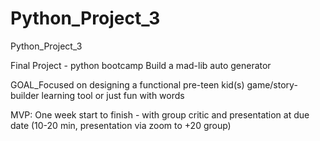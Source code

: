 # Python_Project_3
Python_Project_3

Final Project - python bootcamp
Build a mad-lib auto generator

GOAL_Focused on designing a functional pre-teen kid(s) game/story-builder learning tool or just fun with words

MVP: One week start to finish - with group critic and presentation at due date (10-20 min, presentation via zoom to +20 group)
